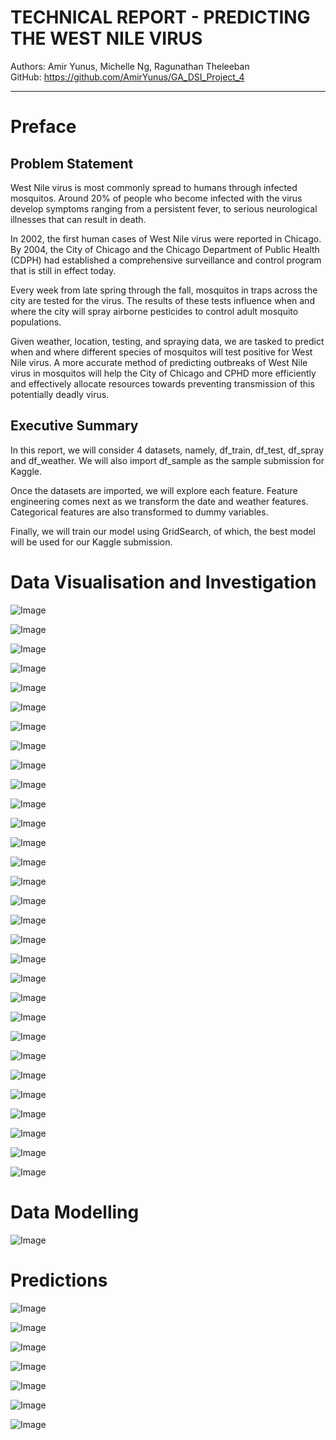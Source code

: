 
<h1>TECHNICAL REPORT - PREDICTING THE WEST NILE VIRUS<span class="tocSkip"></span></h1>

Authors: Amir Yunus, Michelle Ng, Ragunathan Theleeban<br>
GitHub: https://github.com/AmirYunus/GA_DSI_Project_4
***

# Preface

## Problem Statement

West Nile virus is most commonly spread to humans through infected mosquitos. Around 20% of people who become infected with the virus develop symptoms ranging from a persistent fever, to serious neurological illnesses that can result in death.

In 2002, the first human cases of West Nile virus were reported in Chicago. By 2004, the City of Chicago and the Chicago Department of Public Health (CDPH) had established a comprehensive surveillance and control program that is still in effect today.

Every week from late spring through the fall, mosquitos in traps across the city are tested for the virus. The results of these tests influence when and where the city will spray airborne pesticides to control adult mosquito populations.

Given weather, location, testing, and spraying data, we are tasked to predict when and where different species of mosquitos will test positive for West Nile virus. A more accurate method of predicting outbreaks of West Nile virus in mosquitos will help the City of Chicago and CPHD more efficiently and effectively allocate resources towards preventing transmission of this potentially deadly virus. 

## Executive Summary

In this report, we will consider 4 datasets, namely, df_train, df_test, df_spray and df_weather. We will also import df_sample as the sample submission for Kaggle.

Once the datasets are imported, we will explore each feature. Feature engineering comes next as we transform the date and weather features. Categorical features are also transformed to dummy variables.

Finally, we will train our model using GridSearch, of which, the best model will be used for our Kaggle submission.

# Data Visualisation and Investigation

![Image](/images/01.png)

![Image](/images/02.png)

![Image](/images/03.png)

![Image](/images/04.png)

![Image](/images/05.png)

![Image](/images/06.png)

![Image](/images/07.png)

![Image](/images/08.png)

![Image](/images/09.png)

![Image](/images/10.png)

![Image](/images/11.png)

![Image](/images/12.png)

![Image](/images/13.png)

![Image](/images/14.png)

![Image](/images/15.png)

![Image](/images/16.png)

![Image](/images/17.png)

![Image](/images/18.png)

![Image](/images/19.png)

![Image](/images/20.png)

![Image](/images/21.png)

![Image](/images/22.png)

![Image](/images/23.png)

![Image](/images/24.png)

![Image](/images/25.png)

![Image](/images/26.png)

![Image](/images/27.png)

![Image](/images/28.png)

![Image](/images/29.png)

![Image](/images/30.png)

# Data Modelling

![Image](/images/gridsearch.png)

# Predictions

![Image](/images/31.png)

![Image](/images/32.png)

![Image](/images/33.png)

![Image](/images/34.png)

![Image](/images/35.png)

![Image](/images/36.png)

![Image](/images/37.png)
